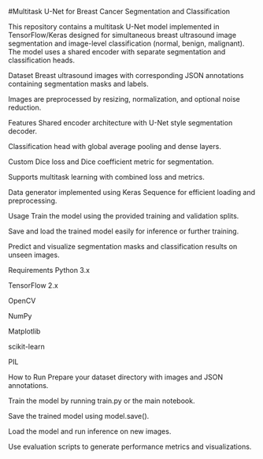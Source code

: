 #Multitask U-Net for Breast Cancer Segmentation and Classification

This repository contains a multitask U-Net model implemented in TensorFlow/Keras designed for simultaneous breast ultrasound image segmentation and image-level classification (normal, benign, malignant). The model uses a shared encoder with separate segmentation and classification heads.

Dataset
Breast ultrasound images with corresponding JSON annotations containing segmentation masks and labels.

Images are preprocessed by resizing, normalization, and optional noise reduction.

Features
Shared encoder architecture with U-Net style segmentation decoder.

Classification head with global average pooling and dense layers.

Custom Dice loss and Dice coefficient metric for segmentation.

Supports multitask learning with combined loss and metrics.

Data generator implemented using Keras Sequence for efficient loading and preprocessing.

Usage
Train the model using the provided training and validation splits.

Save and load the trained model easily for inference or further training.

Predict and visualize segmentation masks and classification results on unseen images.

Requirements
Python 3.x

TensorFlow 2.x

OpenCV

NumPy

Matplotlib

scikit-learn

PIL

How to Run
Prepare your dataset directory with images and JSON annotations.

Train the model by running train.py or the main notebook.

Save the trained model using model.save().

Load the model and run inference on new images.

Use evaluation scripts to generate performance metrics and visualizations.

